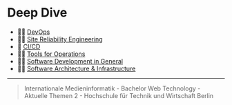 # Deep Dive

- 🤹‍♀️ [DevOps](./devops.md)
- 🧙‍♀️ [Site Reliability Engineering](./sre.md)
- 🤖 [CI/CD](./ci-cd.md)
- 👩‍🚒 [Tools for Operations](./operation-tools.md)
- 👩‍💻 [Software Development in General](./development.md)
- 👩‍🔧 [Software Architecture & Infrastructure](./software-architecture-and-infrastructure.md)

---

> Internationale Medieninformatik - Bachelor
> Web Technology - Aktuelle Themen 2 -
> Hochschule für Technik und Wirtschaft Berlin
